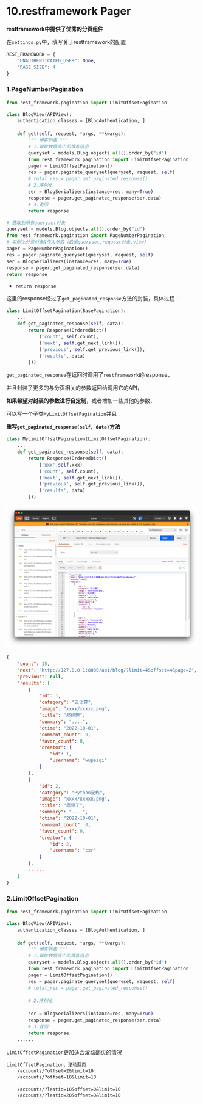 # 10.restframework Pager

**restframework中提供了优秀的分页组件**

在`settings.py`中，填写关于restframework的配置

```python
REST_FRAMEWORK = {
    "UNAUTHENTICATED_USER": None,
    "PAGE_SIZE": 4
}
```



### 1.PageNumberPagination

```python
from rest_framework.pagination import LimitOffsetPagination
```



```python
class BlogView(APIView):
    authentication_classes = [BlogAuthentication, ]

    def get(self, request, *args, **kwargs):
        """ 博客列表 """
        # 1.读取数据库中的博客信息
        queryset = models.Blog.objects.all().order_by("id")
        from rest_framework.pagination import LimitOffsetPagination
        pager = LimitOffsetPagination()
        res = pager.paginate_queryset(queryset, request, self)
        # total_res = pager.get_paginated_response()
        # 2.序列化
        ser = BlogSerializers(instance=res, many=True)
        response = pager.get_paginated_response(ser.data)
        # 3.返回
        return response
```

```python
# 获取到所有queryset对象
queryset = models.Blog.objects.all().order_by("id")
from rest_framework.pagination import PageNumberPagination
# 实例化分页对象&传入参数（数据queryset,request对象,view）
pager = PageNumberPagination()
res = pager.paginate_queryset(queryset, request, self)
ser = BlogSerializers(instance=res, many=True)
response = pager.get_paginated_response(ser.data)
return response  
```

- `return response`

这里的response经过了`get_paginated_response`方法的封装，具体过程：

```python
class LimitOffsetPagination(BasePagination):
    ...
    def get_paginated_response(self, data):
        return Response(OrderedDict([
            ('count', self.count),
            ('next', self.get_next_link()),
            ('previous', self.get_previous_link()),
            ('results', data)
        ]))
```

`get_paginated_response`在返回时调用了`restframework`的response，

并且封装了更多的与分页相关的参数返回给调用它的API，

**如果希望对封装的参数进行自定制**，或者增加一些其他的参数，

可以写一个子类`MyLimitOffsetPagination`并且

**重写`get_paginated_response(self, data)`方法**

```python
class MyLimitOffsetPagination(LimitOffsetPagination):
    ...
    def get_paginated_response(self, data):
        return Response(OrderedDict([
            ('xxx',self.xxx)
            ('count', self.count),
            ('next', self.get_next_link()),
            ('previous', self.get_previous_link()),
            ('results', data)
        ]))
```

![image-20221004210244749](assets/image-20221004210244749.png)

```json
{
    "count": 15,
    "next": "http://127.0.0.1:8000/api/blog/?limit=4&offset=4&page=2",
    "previous": null,
    "results": [
        {
            "id": 1,
            "category": "云计算",
            "image": "xxxx/xxxxx.png",
            "title": "郑经理",
            "summary": "....",
            "ctime": "2022-10-01",
            "comment_count": 0,
            "favor_count": 0,
            "creator": {
                "id": 1,
                "username": "wupeiqi"
            }
        },
        {
            "id": 2,
            "category": "Python全栈",
            "image": "xxxx/xxxxx.png",
            "title": "震惊了",
            "summary": "....",
            "ctime": "2022-10-01",
            "comment_count": 0,
            "favor_count": 0,
            "creator": {
                "id": 2,
                "username": "cxr"
            }
        },
        ......
    ]
}
```



### 2.LimitOffsetPagination

```python
from rest_framework.pagination import LimitOffsetPagination
```

```python
class BlogView(APIView):
    authentication_classes = [BlogAuthentication, ]

    def get(self, request, *args, **kwargs):
        """ 博客列表 """
        # 1.读取数据库中的博客信息
        queryset = models.Blog.objects.all().order_by("id")
        from rest_framework.pagination import LimitOffsetPagination
        pager = LimitOffsetPagination()
        res = pager.paginate_queryset(queryset, request, self)
        # total_res = pager.get_paginated_response()

        # 2.序列化

        ser = BlogSerializers(instance=res, many=True)
        response = pager.get_paginated_response(ser.data)
        # 3.返回
        return response
    ......
```

`LimitOffsetPagination`更加适合滚动翻页的情况

```
LimitOffsetPagination，滚动翻页
	/accounts/?offset=2&limit=10
	/accounts/?offset=10&limit=10

	/accounts/?lastid=10&offset=0&limit=10
	/accounts/?lastid=20&offset=0&limit=10
```

